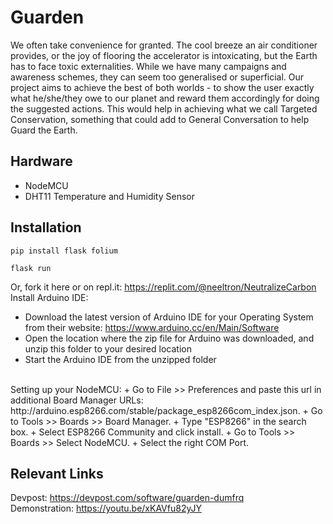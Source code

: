 # Guarden
We often take convenience for granted. The cool breeze an air conditioner provides, or the joy of flooring the accelerator is intoxicating, but the Earth has to face toxic externalities. While we have many campaigns and awareness schemes, they can seem too generalised or superficial. Our project aims to achieve the best of both worlds - to show the user exactly what he/she/they owe to our planet and reward them accordingly for doing the suggested actions. This would help in achieving what we call Targeted Conservation, something that could add to General Conversation to help Guard the Earth.

## Hardware
+ NodeMCU
+ DHT11 Temperature and Humidity Sensor

## Installation

```
pip install flask folium
```
```
flask run
```
Or, fork it here or on repl.it: https://replit.com/@neeltron/NeutralizeCarbon
<br>
Install Arduino IDE:
+ Download the latest version of Arduino IDE for your Operating System from their website: https://www.arduino.cc/en/Main/Software
+ Open the location where the zip file for Arduino was downloaded, and unzip this folder to your desired location
+ Start the Arduino IDE from the unzipped folder
<br>
Setting up your NodeMCU:
+ Go to File >> Preferences and paste this url in additional Board Manager URLs: http://arduino.esp8266.com/stable/package_esp8266com_index.json.
+ Go to Tools >> Boards >> Board Manager.
+ Type "ESP8266" in the search box.
+ Select ESP8266 Community and click install.
+ Go to Tools >> Boards >> Select NodeMCU.
+ Select the right COM Port.


## Relevant Links

Devpost: https://devpost.com/software/guarden-dumfrq <br>
Demonstration: https://youtu.be/xKAVfu82yJY
